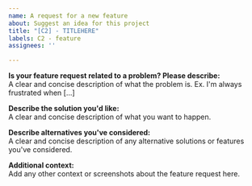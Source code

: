 ```yaml
---
name: A request for a new feature
about: Suggest an idea for this project
title: "[C2] - TITLEHERE"
labels: C2 - feature
assignees: ''

---
```


**Is your feature request related to a problem? Please describe:**  
A clear and concise description of what the problem is. Ex. I'm always frustrated when [...]

**Describe the solution you'd like:**  
A clear and concise description of what you want to happen.

**Describe alternatives you've considered:**  
A clear and concise description of any alternative solutions or features you've considered.

**Additional context:**  
Add any other context or screenshots about the feature request here.
